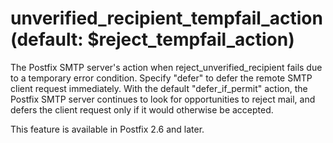 # unverified_recipient_tempfail_action (default: $reject_tempfail_action)
 The Postfix SMTP server's action when reject\_unverified\_recipient
fails due to a temporary error condition. Specify "defer" to defer
the remote SMTP client request immediately. With the default
"defer\_if\_permit" action, the Postfix SMTP server continues to look
for opportunities to reject mail, and defers the client request
only if it would otherwise be accepted. 


 This feature is available in Postfix 2.6 and later. 


